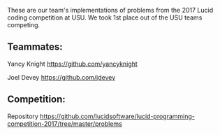 These are our team's implementations of problems from the 2017 Lucid coding competition at USU. We took 1st place out of the USU teams competing.

## Teammates:
Yancy Knight https://github.com/yancyknight

Joel Devey https://github.com/jdevey

## Competition:
Repository https://github.com/lucidsoftware/lucid-programming-competition-2017/tree/master/problems